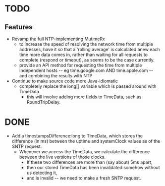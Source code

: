 TODO
====

Features
-----


* Revamp the full NTP-implementing MutimeRx
    - to increase the speed of resolving the network time from multiple addresses,
    have it so that a 'rolling average' is calculated anew each time more data comes in,
    rather than waiting for all requests to complete (respond or timeout), as seems to be the case currently.
    - provide an API method for requesting the time from multiple independent hosts --
     eg time.google.com AND time.apple.com -- and combining the results with NTP
* Continue to make source code more Java-idiomatic
    - completely replace the long[] variable which is passed around with TimeData
        * this will involve adding more fields to TimeData, such as RoundTripDelay.

DONE
====

* Add a timestampsDifference:long to TimeData,
which stores the difference (in ms) between the uptime and systemClock values as of the SNTP request.
    - Whenever we access the TimeData, we calculate the difference between the live versions of those clocks.
        - If these two differences are more than (say about) 5ms apart,
        - then our stored TimeData has been invalidated somehow without us detecting it, 
        - and is invalid -- we need to make a fresh SNTP request.
